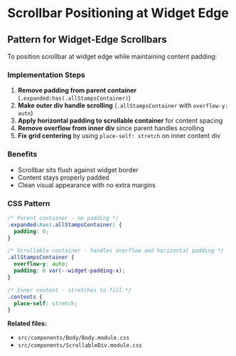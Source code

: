 # Scrollbar Positioning at Widget Edge

## Pattern for Widget-Edge Scrollbars

To position scrollbar at widget edge while maintaining content padding:

### Implementation Steps

1. **Remove padding from parent container** (`.expanded:has(.allStampsContainer)`)
2. **Make outer div handle scrolling** (`.allStampsContainer` with `overflow-y: auto`)
3. **Apply horizontal padding to scrollable container** for content spacing
4. **Remove overflow from inner div** since parent handles scrolling
5. **Fix grid centering** by using `place-self: stretch` on inner content div

### Benefits

- Scrollbar sits flush against widget border
- Content stays properly padded
- Clean visual appearance with no extra margins

### CSS Pattern

```css
/* Parent container - no padding */
.expanded:has(.allStampsContainer) {
  padding: 0;
}

/* Scrollable container - handles overflow and horizontal padding */
.allStampsContainer {
  overflow-y: auto;
  padding: 0 var(--widget-padding-x);
}

/* Inner content - stretches to fill */
.contents {
  place-self: stretch;
}
```

**Related files:**

- `src/components/Body/Body.module.css`
- `src/components/ScrollableDiv.module.css`